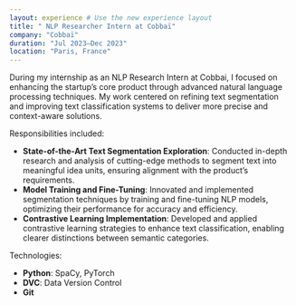 ```yaml
---
layout: experience # Use the new experience layout
title: " NLP Researcher Intern at Cobbaï"
company: "Cobbaï"
duration: "Jul 2023–Dec 2023"
location: "Paris, France"
---
```


During my internship as an NLP Research Intern at Cobbai, I focused on enhancing the startup’s core product through advanced natural language processing techniques. My work centered on refining text segmentation and improving text classification systems to deliver more precise and context-aware solutions.

Responsibilities included:
* **State-of-the-Art Text Segmentation Exploration**: Conducted in-depth research and analysis of cutting-edge methods to segment text into meaningful idea units, ensuring alignment with the product’s requirements.
* **Model Training and Fine-Tuning**: Innovated and implemented segmentation techniques by training and fine-tuning NLP models, optimizing their performance for accuracy and efficiency.
* **Contrastive Learning Implementation**: Developed and applied contrastive learning strategies to enhance text classification, enabling clearer distinctions between semantic categories.

Technologies:
* **Python**: SpaCy, PyTorch
* **DVC**: Data Version Control
* **Git**